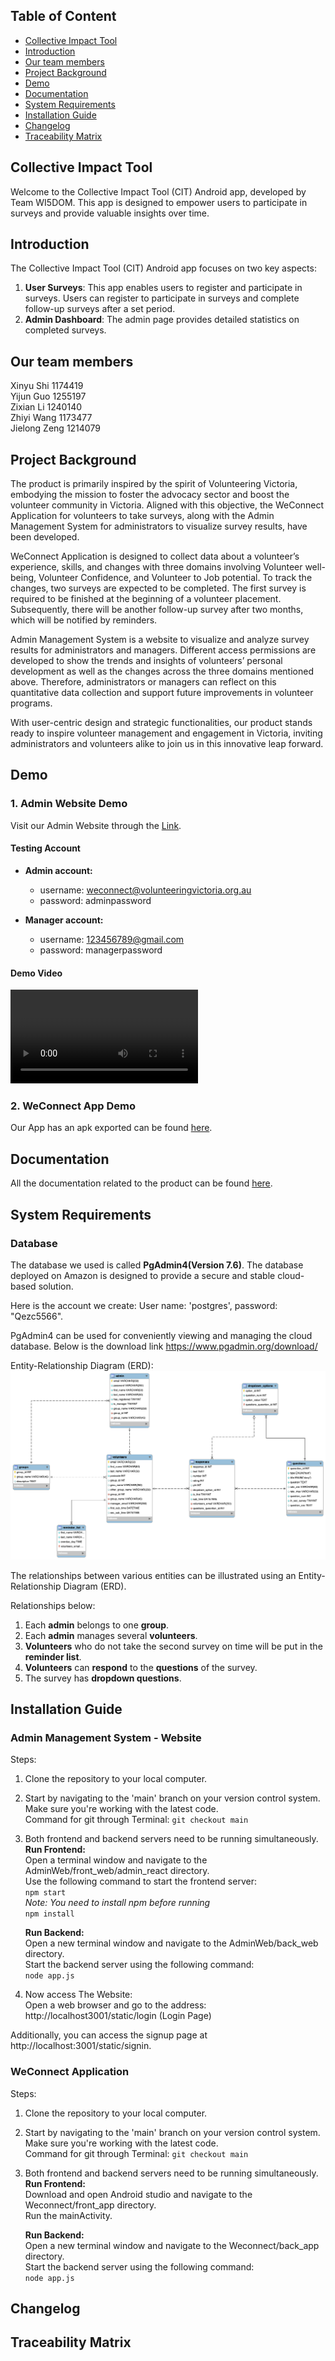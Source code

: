 ## Table of Content
* [Collective Impact Tool](#collective-impact-tool)
* [Introduction](#introduction)
* [Our team members](#our-team-members)
* [Project Background](#project-background)
* [Demo](#demo)
* [Documentation](#documentation)
* [System Requirements](#system-requirements)
* [Installation Guide](#installation-guide)
* [Changelog](#changelog)
* [Traceability Matrix](#traceability-matrix)
  

## Collective Impact Tool

Welcome to the Collective Impact Tool (CIT) Android app, developed by Team WI5DOM. This app is designed to empower users to participate in surveys and provide valuable insights over time.  


## Introduction  

The Collective Impact Tool (CIT) Android app focuses on two key aspects:  
1. **User Surveys**: This app enables users to register and participate in surveys. Users can register to participate in surveys and complete follow-up surveys after a set period.  
2. **Admin Dashboard**: The admin page provides detailed statistics on completed surveys.
   

## Our team members  

Xinyu Shi     1174419  
Yijun Guo     1255197  
Zixian Li     1240140  
Zhiyi Wang    1173477  
Jielong Zeng  1214079  


## Project Background

The product is primarily inspired by the spirit of Volunteering Victoria, embodying the mission to foster the advocacy sector and boost the volunteer community in Victoria. Aligned with this objective, the WeConnect Application for volunteers to take surveys, along with the Admin Management System for administrators to visualize survey results, have been developed.
 
WeConnect Application is designed to collect data about a volunteer’s experience, skills, and changes with three domains involving Volunteer well-being, Volunteer Confidence, and Volunteer to Job potential. To track the changes, two surveys are expected to be completed. The first survey is required to be finished at the beginning of a volunteer placement. Subsequently, there will be another follow-up survey after two months, which will be notified by reminders.
 
Admin Management System is a website to visualize and analyze survey results for administrators and managers. Different access permissions are developed to show the trends and insights of volunteers’ personal development as well as the changes across the three domains mentioned above. Therefore, administrators or managers can reflect on this quantitative data collection and support future improvements in volunteer programs.
 
With user-centric design and strategic functionalities, our product stands ready to inspire volunteer management and engagement in Victoria, inviting administrators and volunteers alike to join us in this innovative leap forward.


## Demo
### 1. Admin Website Demo

Visit our Admin Website through the [Link](https://weconnect-admin-06193c688dcf.herokuapp.com/static/login).

#### Testing Account
- **Admin account:**
  - username: weconnect@volunteeringvictoria.org.au 
  - password: adminpassword

- **Manager account:**
  - username: 123456789@gmail.com
  - password: managerpassword

#### Demo Video
<video src="https://github.com/Isabelllle/CIT-Android-team75/assets/89910392/8ea3ae38-9770-48e1-b3c0-aa7acf5f0a11" controls="controls" style="max-width: 730px;"></video>


### 2. WeConnect App Demo

Our App has an apk exported can be found [here](HandoverResource/app-debug.apk).


## Documentation
All the documentation related to the product can be found [here](HandoverResource/Documentation.pdf).


## System Requirements
### Database
The database we used is called **PgAdmin4(Version 7.6)**. The database deployed on Amazon is designed to provide a secure and stable cloud-based solution. 

Here is the account we create: 
User name: 'postgres', password:  "Qezc5566".

PgAdmin4 can be used for conveniently viewing and managing the cloud database. Below is the download link
https://www.pgadmin.org/download/

Entity-Relationship Diagram (ERD):      
![Image](HandoverResource/Image/database_model.png)


The relationships between various entities can be illustrated using an Entity-Relationship Diagram (ERD).

Relationships below:       
1. Each **admin** belongs to one **group**.        
2. Each **admin** manages several **volunteers**.         
3. **Volunteers** who do not take the second survey on time will be put in the **reminder list**.      
4. **Volunteers** can **respond** to the **questions** of the survey.     
5. The survey has **dropdown questions**.
   

## Installation Guide 
### Admin Management System - Website
Steps: 
1. Clone the repository to your local computer.    
2. Start by navigating to the 'main' branch on your version control system. Make sure you're working with the latest code.  
Command for git through Terminal: 
`git checkout main`    
3. Both frontend and backend servers need to be running simultaneously.  
     **Run Frontend:**     
     Open a terminal window and navigate to the AdminWeb/front_web/admin_react directory.    
     Use the following command to start the frontend server:     
     `npm start`    
     *Note: You need to install npm before running*  
     `npm install`
            
     **Run Backend:**    
     Open a new terminal window and navigate to the AdminWeb/back_web directory.    
     Start the backend server using the following command:   
    `node app.js`      
4. Now access The Website:     
   Open a web browser and go to the address: http://localhost3001/static/login (Login Page)      

Additionally, you can access the signup page at http://localhost:3001/static/signin. 


### WeConnect Application
Steps:   
1. Clone the repository to your local computer.    
2. Start by navigating to the 'main' branch on your version control system. Make sure you're working with the latest code.   
Command for git through Terminal: 
`git checkout main`    
3. Both frontend and backend servers need to be running simultaneously.     
     **Run Frontend:**      
     Download  and open Android studio and navigate to the Weconnect/front_app directory.     
     Run the mainActivity.     
            
     **Run Backend:**      
     Open a new terminal window and navigate to the Weconnect/back_app directory.       
     Start the backend server using the following command:     
    `node app.js`
## Changelog

## Traceability Matrix

